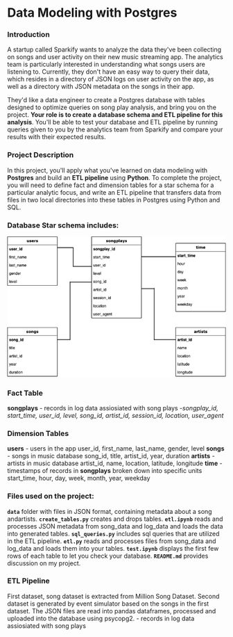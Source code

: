 # Data Modeling with Postgres
### **Introduction**

A startup called Sparkify wants to analyze the data they've been collecting on songs and user activity on their new music streaming app. The analytics team is particularly interested in understanding what songs users are listening to. Currently, they don't have an easy way to query their data, which resides in a directory of JSON logs on user activity on the app, as well as a directory with JSON metadata on the songs in their app.

They'd like a data engineer to create a Postgres database with tables designed to optimize queries on song play analysis, and bring you on the project. **Your role is to create a database schema and ETL pipeline for this analysis**. You'll be able to test your database and ETL pipeline by running queries given to you by the analytics team from Sparkify and compare your results with their expected results.

### **Project Description**

In this project, you'll apply what you've learned on data modeling with **Postgres** and build an **ETL pipeline** using **Python**. To complete the project, you will need to define fact and dimension tables for a star schema for a particular analytic focus, and write an ETL pipeline that transfers data from files in two local directories into these tables in Postgres using Python and SQL.

### **Database** Star schema includes:

![ERD](database_schema.png)
### **Fact Table**

**songplays** - records in log data assiosiated with song plays
-*songplay_id, start_time, user_id, level, song_id, artist_id, session_id, location, user_agent*
### **Dimension Tables**
 **users** - users in the app
   user_id, first_name, last_name, gender, level
**songs** - songs in music database
   song_id, title, artist_id, year, duration
**artists** - artists in music database
  artist_id, name, location, latitude, longitude
**time** - timestamps of records in **songplays** broken down into specific units
  start_time, hour, day, week, month, year, weekday

### **Files used on the project:**
**`data`** folder with files in JSON format, containing metadata about a song andartists. 
**`create_tables.py`** creates and drops tables.
**`etl.ipynb`** reads and processes JSON metadata from song_data and log_data and loads the data into generated tables.
**`sql_queries.py`** includes sql queries that are utilized in the ETL pipeline.
**`etl.py`** reads and processes files from song_data and log_data and loads them into your tables.
**`test.ipynb`** displays the first few rows of each table to let you check your database.
**`README.md`** provides discussion on my project.
### **ETL Pipeline**
First dataset, song dataset is extracted from Million Song Dataset. Second dataset is generated by event simulator based on the songs in the first dataset. 
The JSON files are read into pandas dataframes, processed and uploaded into the database using psycopg2. - records in log data assiosiated with song plays
